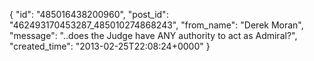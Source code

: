  {
   "id": "485016438200960",
   "post_id": "462493170453287_485010274868243",
   "from_name": "Derek Moran",
   "message": "..does the Judge have ANY authority to act as Admiral?",
   "created_time": "2013-02-25T22:08:24+0000"
 }
